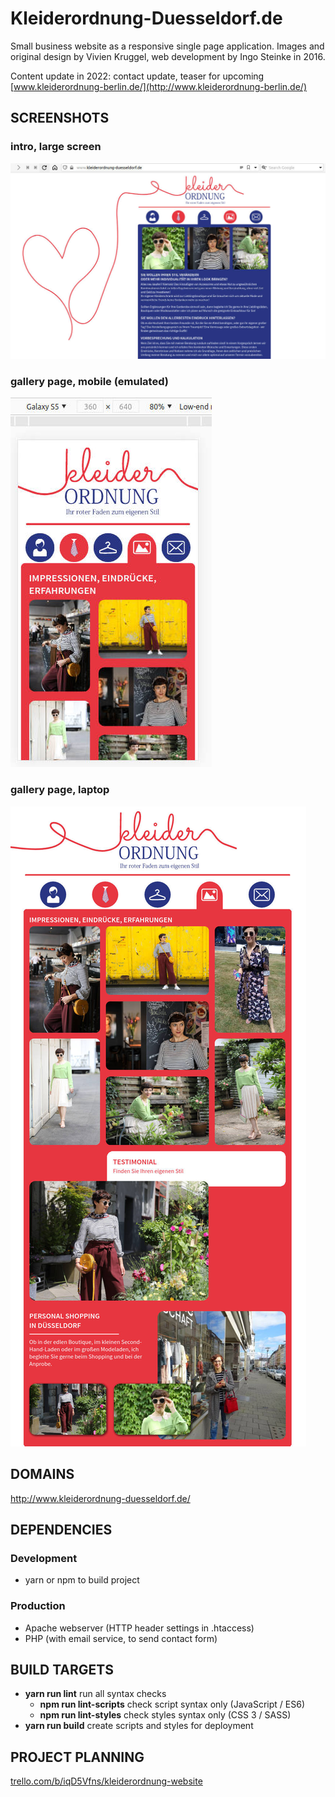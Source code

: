 # Kleiderordnung-Duesseldorf.de

Small business website as a responsive single page application.
Images and original design by Vivien Kruggel,
web development by Ingo Steinke in 2016.

Content update in 2022: contact update, teaser for upcoming [www.kleiderordnung-berlin.de/](http://www.kleiderordnung-berlin.de/)

## SCREENSHOTS

### intro, large screen

![Screenshot intro on broad landscape screen](material/screenshot-broad-landscape.jpg)

### gallery page, mobile (emulated)

![Screenshot mobile (emulated Galaxy S5)](material/screenshot-mobile.jpg)


### gallery page, laptop

![Screenshot gallery page](material/screenshot-gallery.jpg)


## DOMAINS

http://www.kleiderordnung-duesseldorf.de/

## DEPENDENCIES

### Development
* yarn or npm to build project

### Production
* Apache webserver (HTTP header settings in .htaccess)
* PHP (with email service, to send contact form)

## BUILD TARGETS

* **yarn run lint** run all syntax checks
  * **npm run lint-scripts** check script syntax only (JavaScript / ES6)
  * **npm run lint-styles**  check styles syntax only (CSS 3 / SASS)
* **yarn run build** create scripts and styles for deployment

## PROJECT PLANNING

[trello.com/b/iqD5Vfns/kleiderordnung-website](https://trello.com/b/iqD5Vfns/kleiderordnung-website)
